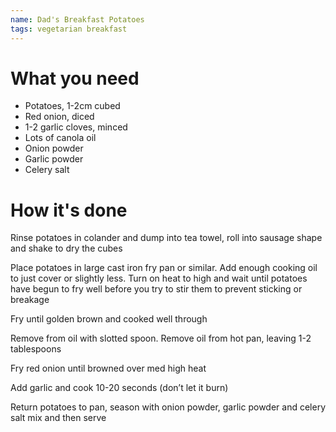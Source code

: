 ```yaml
---
name: Dad's Breakfast Potatoes
tags: vegetarian breakfast
---
```


# What you need
* Potatoes, 1-2cm cubed
* Red onion, diced
* 1-2 garlic cloves, minced
* Lots of canola oil
* Onion powder
* Garlic powder
* Celery salt

# How it's done

Rinse potatoes in colander and dump into tea towel, roll into sausage shape and shake to dry the cubes

Place potatoes in large cast iron fry pan or similar. Add enough cooking oil to just cover or slightly less. Turn on heat to high and wait until potatoes have begun to fry well before you try to stir them to prevent sticking or breakage

Fry until golden brown and cooked well through

Remove from oil with slotted spoon. Remove oil from hot pan, leaving 1-2 tablespoons

Fry red onion until browned over med high heat

Add garlic and cook 10-20 seconds (don’t let it burn)

Return potatoes to pan, season with onion powder, garlic powder and celery salt mix and then serve
